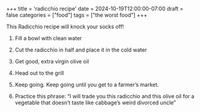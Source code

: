 +++
title = 'radicchio recipe'
date = 2024-10-19T12:00:00-07:00
draft = false
categories = ["food"]
tags = ["the worst food"]
+++

This Radicchio recipe will knock your socks off!

1. Fill a bowl with clean water

2. Cut the radicchio in half and place it in the cold water

3. Get good, extra virgin olive oil

4. Head out to the grill

5. Keep going. Keep going until you get to a farmer’s market.

6. Practice this phrase: “I will trade you this radicchio and this olive oil for a vegetable that doesn’t taste like cabbage’s weird divorced uncle”